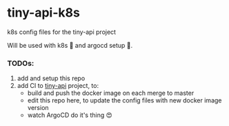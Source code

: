 # tiny-api-k8s
k8s config files for the tiny-api project

Will be used with k8s 🚢 and argocd setup 🦑.

### TODOs:
 1. add and setup this repo
 2. add CI to [tiny-api](https://github.com/2beens/tiny-api) project, to:
    - build and push the docker image on each merge to master
    - edit this repo here, to update the config files with new docker image version
    - watch ArgoCD do it's thing 😍
